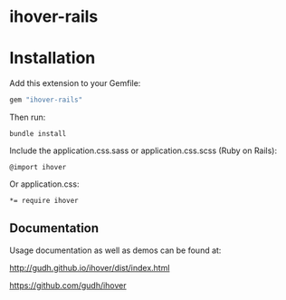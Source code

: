 ihover-rails
===================


Installation
=======

Add this extension to your Gemfile:

```ruby
gem "ihover-rails"
```

Then run:

```
bundle install
```

Include the application.css.sass or application.css.scss (Ruby on Rails):

```
@import ihover
```

Or application.css:

```
*= require ihover
```

## Documentation

Usage documentation as well as demos can be found at:

http://gudh.github.io/ihover/dist/index.html

https://github.com/gudh/ihover
